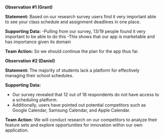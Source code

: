 
**Observation #1 (Grant)**

**Statement:** Based on our research survey users find it very important able to see your class schedule and assignment deadlines in one place.

**Supporting Data:**
-Pulling from our survey, 13/19 people found it very important to be able to do this 
-This shows that our app is marketable and has importance given its domain 

**Team Action:** So we should continue the plan for the app thus far. 

**Observation #2 (Daniel)**

**Statement:** The majority of students lack a platform for effectively managing their school schedules.

**Supporting Data:**
- Our survey revealed that 12 out of 18 respondents do not have access to a scheduling platform.
- Additionally, users have pointed out potential competitors such as Google Calendar, Samsung Calendar, and Apple Calendar.

**Team Action:** We will conduct research on our competitors to analyze their feature sets and explore opportunities for innovation within our own application.
